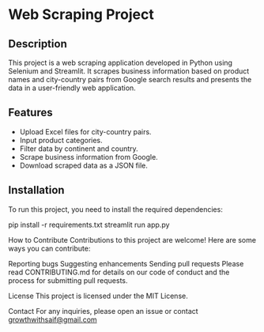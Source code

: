 # Web Scraping Project

## Description
This project is a web scraping application developed in Python using Selenium and Streamlit. It scrapes business information based on product names and city-country pairs from Google search results and presents the data in a user-friendly web application.

## Features
- Upload Excel files for city-country pairs.
- Input product categories.
- Filter data by continent and country.
- Scrape business information from Google.
- Download scraped data as a JSON file.

## Installation

To run this project, you need to install the required dependencies:


pip install -r requirements.txt
streamlit run app.py


How to Contribute
Contributions to this project are welcome! Here are some ways you can contribute:

Reporting bugs
Suggesting enhancements
Sending pull requests
Please read CONTRIBUTING.md for details on our code of conduct and the process for submitting pull requests.

License
This project is licensed under the MIT License.

Contact
For any inquiries, please open an issue or contact growthwithsaif@gmail.com
